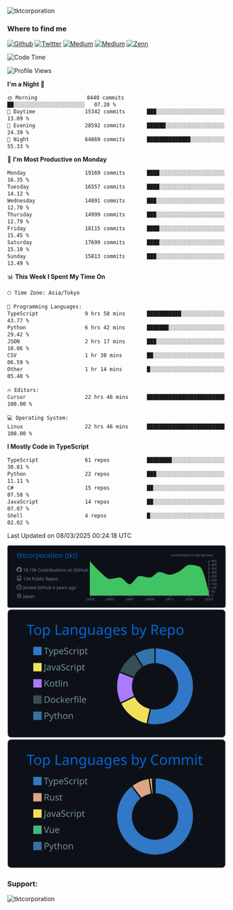 <p align="left"> <img src="https://komarev.com/ghpvc/?username=tktcorporation&label=Profile%20views&color=0e75b6&style=flat" alt="tktcorporation" /> </p>

<h3>Where to find me</h3>
<p>
<a href="https://github.com/tktcorporation" target="_blank"><img alt="Github" src="https://img.shields.io/badge/GitHub-%2312100E.svg?&style=for-the-badge&logo=Github&logoColor=white" /></a>
<a href="https://twitter.com/tktcorporation" target="_blank"><img alt="Twitter" src="https://img.shields.io/badge/twitter-%231DA1F2.svg?&style=for-the-badge&logo=twitter&logoColor=white" /></a>
<a href="https://www.linkedin.com/in/tktcorporation" target="_blank"><img alt="Medium" src="https://img.shields.io/badge/linkdin-0a66c2.svg?&style=for-the-badge&logo=linkedin&logoColor=white" /></a>
<a href="https://qiita.com/tktcorporation" target="_blank"><img alt="Medium" src="https://img.shields.io/badge/qiita-55C500.svg?&style=for-the-badge&logo=qiita&logoColor=white" /></a>
<a href="https://zenn.dev/tktcorporation" target="_blank"><img alt="Zenn" src="https://img.shields.io/badge/Zenn-3EA8FF.svg?&style=for-the-badge&logo=Zenn&logoColor=white" /></a>
</p>
  
<!--START_SECTION:waka-->
![Code Time](http://img.shields.io/badge/Code%20Time-2%2C202%20hrs%2044%20mins-blue)

![Profile Views](http://img.shields.io/badge/Profile%20Views-9-blue)

**I'm a Night 🦉** 

```text
🌞 Morning                8440 commits        ██░░░░░░░░░░░░░░░░░░░░░░░   07.20 % 
🌆 Daytime                15342 commits       ███░░░░░░░░░░░░░░░░░░░░░░   13.09 % 
🌃 Evening                28592 commits       ██████░░░░░░░░░░░░░░░░░░░   24.39 % 
🌙 Night                  64869 commits       ██████████████░░░░░░░░░░░   55.33 % 
```
📅 **I'm Most Productive on Monday** 

```text
Monday                   19169 commits       ████░░░░░░░░░░░░░░░░░░░░░   16.35 % 
Tuesday                  16557 commits       ████░░░░░░░░░░░░░░░░░░░░░   14.12 % 
Wednesday                14891 commits       ███░░░░░░░░░░░░░░░░░░░░░░   12.70 % 
Thursday                 14999 commits       ███░░░░░░░░░░░░░░░░░░░░░░   12.79 % 
Friday                   18115 commits       ████░░░░░░░░░░░░░░░░░░░░░   15.45 % 
Saturday                 17699 commits       ████░░░░░░░░░░░░░░░░░░░░░   15.10 % 
Sunday                   15813 commits       ███░░░░░░░░░░░░░░░░░░░░░░   13.49 % 
```


📊 **This Week I Spent My Time On** 

```text
🕑︎ Time Zone: Asia/Tokyo

💬 Programming Languages: 
TypeScript               9 hrs 58 mins       ███████████░░░░░░░░░░░░░░   43.77 % 
Python                   6 hrs 42 mins       ███████░░░░░░░░░░░░░░░░░░   29.42 % 
JSON                     2 hrs 17 mins       ███░░░░░░░░░░░░░░░░░░░░░░   10.06 % 
CSV                      1 hr 30 mins        ██░░░░░░░░░░░░░░░░░░░░░░░   06.59 % 
Other                    1 hr 14 mins        █░░░░░░░░░░░░░░░░░░░░░░░░   05.48 % 

🔥 Editors: 
Cursor                   22 hrs 46 mins      █████████████████████████   100.00 % 

💻 Operating System: 
Linux                    22 hrs 46 mins      █████████████████████████   100.00 % 
```

**I Mostly Code in TypeScript** 

```text
TypeScript               61 repos            ████████░░░░░░░░░░░░░░░░░   30.81 % 
Python                   22 repos            ███░░░░░░░░░░░░░░░░░░░░░░   11.11 % 
C#                       15 repos            ██░░░░░░░░░░░░░░░░░░░░░░░   07.58 % 
JavaScript               14 repos            ██░░░░░░░░░░░░░░░░░░░░░░░   07.07 % 
Shell                    4 repos             █░░░░░░░░░░░░░░░░░░░░░░░░   02.02 % 
```




 Last Updated on 08/03/2025 00:24:18 UTC
<!--END_SECTION:waka-->

[![](https://raw.githubusercontent.com/tktcorporation/tktcorporation/master/profile-summary-card-output/github_dark/0-profile-details.svg)](https://github.com/vn7n24fzkq/github-profile-summary-cards)
[![](https://raw.githubusercontent.com/tktcorporation/tktcorporation/master/profile-summary-card-output/github_dark/1-repos-per-language.svg)](https://github.com/vn7n24fzkq/github-profile-summary-cards) [![](https://raw.githubusercontent.com/tktcorporation/tktcorporation/master/profile-summary-card-output/github_dark/2-most-commit-language.svg)](https://github.com/vn7n24fzkq/github-profile-summary-cards)

<h3 align="left">Support:</h3>
<p><a href="https://www.buymeacoffee.com/tktcorporation"> <img align="left" src="https://cdn.buymeacoffee.com/buttons/v2/default-yellow.png" height="50" width="210" alt="tktcorporation" /></a></p><br><br>
